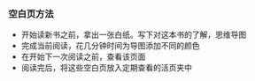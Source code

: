 ### 空白页方法
* 开始读新书之前，拿出一张白纸。写下对这本书的了解，思维导图
* 完成当前阅读，花几分钟时间为导图添加不同的颜色
* 在开始下一次阅读之前，查看该页面
* 阅读完后，将这些空白页放入定期查看的活页夹中

